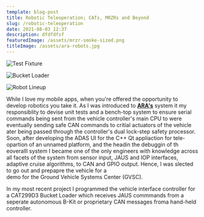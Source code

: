 ```yaml
---
template: blog-post
title: Robotic Teleoperation; CATs, MRZRs and Beyond
slug: /robotic-teleoperation
date: 2021-08-03 12:37
description: dfdfdfsf
featuredImage: /assets/mrzr-smoke-sized.png
titleImage: /assets/ara-robots.jpg
---
```


![Test Fixture](/assets/test-fixture.jpg "Test Fixture")

![Bucket Loader](/assets/ara-bucket-loader.jpg "Bucket Loader")

![Robot Lineup](/assets/ara-robots.jpg "Robot Lineup")

While I love my mobile apps, when you're offered the opportunity to develop robotics you take it. As I was introduced to 
**[<ins>ARA's</ins>](https://www.ara.com)** system it my responsiblity to devise unit tests and a bench-top system to ensure serial commands being sent from
the vehicle controller's main CPU to were eventually sending safe CAN commands to critial actuators of the vehicle ater being passed through
the controller's dual lock-step safety processor. Soon, after developing the ADAS UI for the C++ Qt appliaction for tele-opartion of an unnamed 
platform, and the headin the debuggin of th eoveralll system I became one of the only engineers with knowledge across all facets of the system from sensor input, 
JAUS and IOP interfaces, adaptive cruise algorithms, to CAN and GPIO output. Hence, I was slected to go out and prepapre the vehicle for a  
demo for the Ground Vehicle Systems Center (GVSC). 

In my most recent project I programmed the vehicle interface controller for a CAT299D3 Bucket Loader which receives JAUS commmands from 
a seperate autonomous B-Kit or proprietary CAN messages froma hand-held controller.
